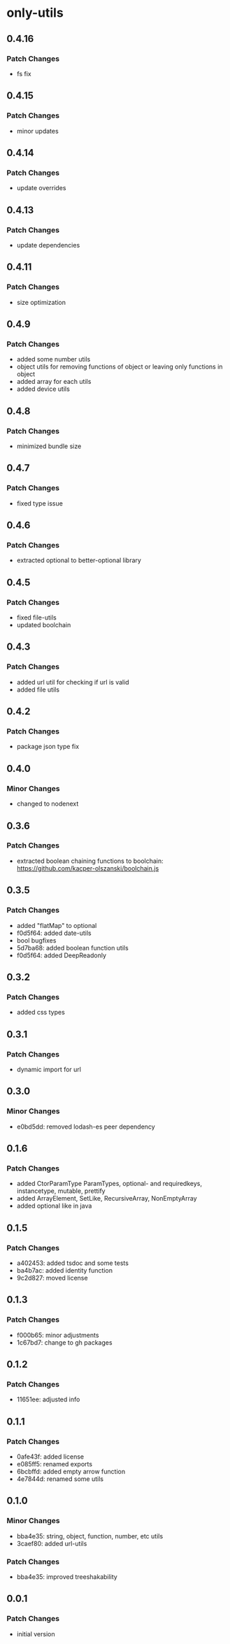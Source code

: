 # only-utils

## 0.4.16

### Patch Changes

- fs fix

## 0.4.15

### Patch Changes

- minor updates

## 0.4.14

### Patch Changes

- update overrides

## 0.4.13

### Patch Changes

- update dependencies

## 0.4.11

### Patch Changes

- size optimization

## 0.4.9

### Patch Changes

- added some number utils
- object utils for removing functions of object or leaving only functions in object
- added array for each utils
- added device utils

## 0.4.8

### Patch Changes

- minimized bundle size

## 0.4.7

### Patch Changes

- fixed type issue

## 0.4.6

### Patch Changes

- extracted optional to better-optional library

## 0.4.5

### Patch Changes

- fixed file-utils
- updated boolchain

## 0.4.3

### Patch Changes

- added url util for checking if url is valid
- added file utils

## 0.4.2

### Patch Changes

- package json type fix

## 0.4.0

### Minor Changes

- changed to nodenext

## 0.3.6

### Patch Changes

- extracted boolean chaining functions to boolchain: <https://github.com/kacper-olszanski/boolchain.js>

## 0.3.5

### Patch Changes

- added "flatMap" to optional
- f0d5f64: added date-utils
- bool bugfixes
- 5d7ba68: added boolean function utils
- f0d5f64: added DeepReadonly

## 0.3.2

### Patch Changes

- added css types

## 0.3.1

### Patch Changes

- dynamic import for url

## 0.3.0

### Minor Changes

- e0bd5dd: removed lodash-es peer dependency

## 0.1.6

### Patch Changes

- added CtorParamType ParamTypes, optional- and requiredkeys, instancetype, mutable, prettify
- added ArrayElement, SetLike, RecursiveArray, NonEmptyArray
- added optional like in java

## 0.1.5

### Patch Changes

- a402453: added tsdoc and some tests
- ba4b7ac: added identity function
- 9c2d827: moved license

## 0.1.3

### Patch Changes

- f000b65: minor adjustments
- 1c67bd7: change to gh packages

## 0.1.2

### Patch Changes

- 11651ee: adjusted info

## 0.1.1

### Patch Changes

- 0afe43f: added license
- e085ff5: renamed exports
- 6bcbffd: added empty arrow function
- 4e7844d: renamed some utils

## 0.1.0

### Minor Changes

- bba4e35: string, object, function, number, etc utils
- 3caef80: added url-utils

### Patch Changes

- bba4e35: improved treeshakability

## 0.0.1

### Patch Changes

- initial version
